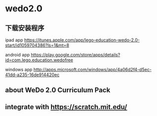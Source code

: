 # wedo2.0

## 下载安装程序
ipad app
https://itunes.apple.com/app/lego-education-wedo-2.0-start/id1059704386?ls=1&mt=8

android app
https://play.google.com/store/apps/details?id=com.lego.education.wedofree

windows app
http://apps.microsoft.com/windows/app/4a06d2f4-d5ec-41dd-a235-16de914420ec


## about WeDo 2.0 Curriculum Pack
 
## integrate with https://scratch.mit.edu/ 
